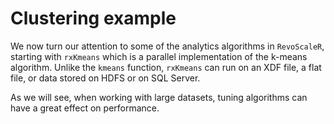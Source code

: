 # Clustering example

We now turn our attention to some of the analytics algorithms in `RevoScaleR`, starting with `rxKmeans` which is a parallel implementation of the k-means algorithm. Unlike the `kmeans` function, `rxKmeans` can run on an XDF file, a flat file, or data stored on HDFS or on SQL Server.

As we will see, when working with large datasets, tuning algorithms can have a great effect on performance.